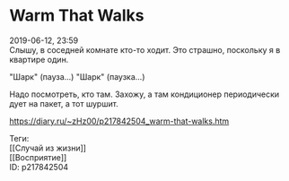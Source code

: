Warm That Walks
================

   
 2019-06-12, 23:59   
  Слышу, в соседней комнате кто-то ходит. Это страшно, поскольку я в квартире один.   
   
 "Шарк" (пауза...) "Шарк" (паузка...)   
   
 Надо посмотреть, кто там. Захожу, а там кондиционер периодически дует на пакет, а тот шуршит.   
    
 <https://diary.ru/~zHz00/p217842504_warm-that-walks.htm>   
   
 Теги:   
 [[Случай из жизни]]   
 [[Восприятие]]   
 ID: p217842504